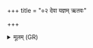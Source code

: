 +++
title = "०२ देवा यज्ञम् ऋतवः"

+++
<details><summary>मूलम् (GR)</summary>

देवा यज्ञम् ऋतवः कल्पयन्ति  
हविः पुरोडाशां स्रुचो यज्ञ आयुधानि ।  
तेभिर् याहि पथिभिर् देवयानैर्  
यैर् ईजानाः स्वर्गं यन्ति लोकम् ॥
</details>